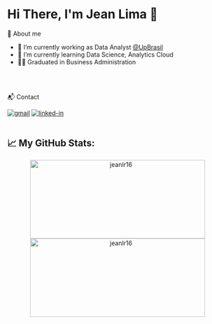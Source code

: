 # Hi There, I'm Jean Lima 👋



<!-- About -->

🚀 About me

- 🔭 I’m currently working as Data Analyst [@UpBrasil](https://www.linkedin.com/company/up-brasil)
- 🌱 I’m currently learning Data Science, Analytics Cloud
- 👨‍🎓 Graduated in Business Administration
<br>
<br>


📬 Contact

[![gmail](https://img.shields.io/badge/Gmail-D14836?style=for-the-badge&logo=Gmail&logoColor=white)](mailto:jeanrodovalho16@gmail.com)
[![linked-in](https://img.shields.io/badge/Linkedin-0077B5?style=for-the-badge&logo=LinkedIn&logoColor=white)](https://www.linkedin.com/in/jeanlimarodovalho)
<br>
<br>


## 📈 **My GitHub Stats:**

<!-- Stats -->
<p align="center">
    <img width="400" height="180em" src="https://github-readme-stats.vercel.app/api?username=jeanlr16&theme=dracula&show_icons=true" alt="jeanlr16"/>
    <img width="400" height="180em" src="https://github-readme-stats.vercel.app/api/top-langs/?username=jeanlr16&theme=dracula&layout=compact" alt="jeanlr16" />
</p>

